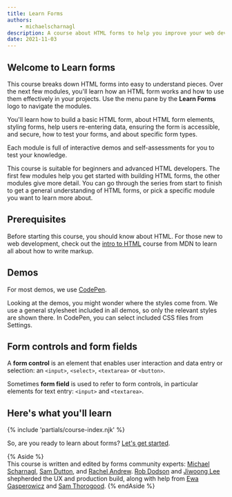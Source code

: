 ```yaml
---
title: Learn Forms
authors:
    - michaelscharnagl
description: A course about HTML forms to help you improve your web developer expertise.
date: 2021-11-03
---
```


## Welcome to Learn forms

This course breaks down HTML forms into easy to understand pieces. Over the next few modules, you'll learn how an HTML form works and how to use them effectively in your projects. Use the menu pane by the **Learn Forms** logo to navigate the modules.

You'll learn how to build a basic HTML form, about HTML form elements, styling forms, help users re-entering data, ensuring the form is accessible, and secure, how to test your forms, and about specific form types.

Each module is full of interactive demos and self-assessments for you to test your knowledge.

This course is suitable for beginners and advanced HTML developers. The first few modules help you get started with building HTML forms, the other modules give more detail. You can go through the series from start to finish to get a general understanding of HTML forms, or pick a specific module you want to learn more about.

## Prerequisites

Before starting this course, you should know about HTML. For those new to web development, check out the [intro to HTML](https://developer.mozilla.org/docs/Learn/HTML/Introduction_to_HTML) course from MDN to learn all about how to write markup.

## Demos

For most demos, we use [CodePen](https://codepen.io/).

Looking at the demos, you might wonder where the styles come from. We use a general stylesheet included in all demos, so only the relevant styles are shown there. In CodePen, you can select included CSS files from Settings.

## Form controls and form fields

A **form control** is an element that enables user interaction and data entry or selection: an `<input>`, `<select>`, `<textarea>` or `<button>`.

Sometimes **form field** is used to refer to form controls, in particular elements for text entry: `<input>` and `<textarea>`.

## Here's what you'll learn

{% include 'partials/course-index.njk' %}

So, are you ready to learn about forms? [Let's get started](/learn/forms/form-element/).

{% Aside %}  
This course is written and edited by forms community experts: [Michael Scharnagl](https://twitter.com/justmarkup), [Sam Dutton](https://twitter.com/sw12), and [Rachel Andrew](https://twitter.com/rachelandrew). <a href="https://twitter.com/rob_dodson">Rob Dodson</a> and <a href="https://twitter.com/jiwoong">Jiwoong Lee</a> shepherded the UX and production build, along with help from <a href="https://twitter.com/devnook">Ewa Gasperowicz</a> and <a href="https://twitter.com/samthor">Sam Thorogood</a>. {% endAside %}
